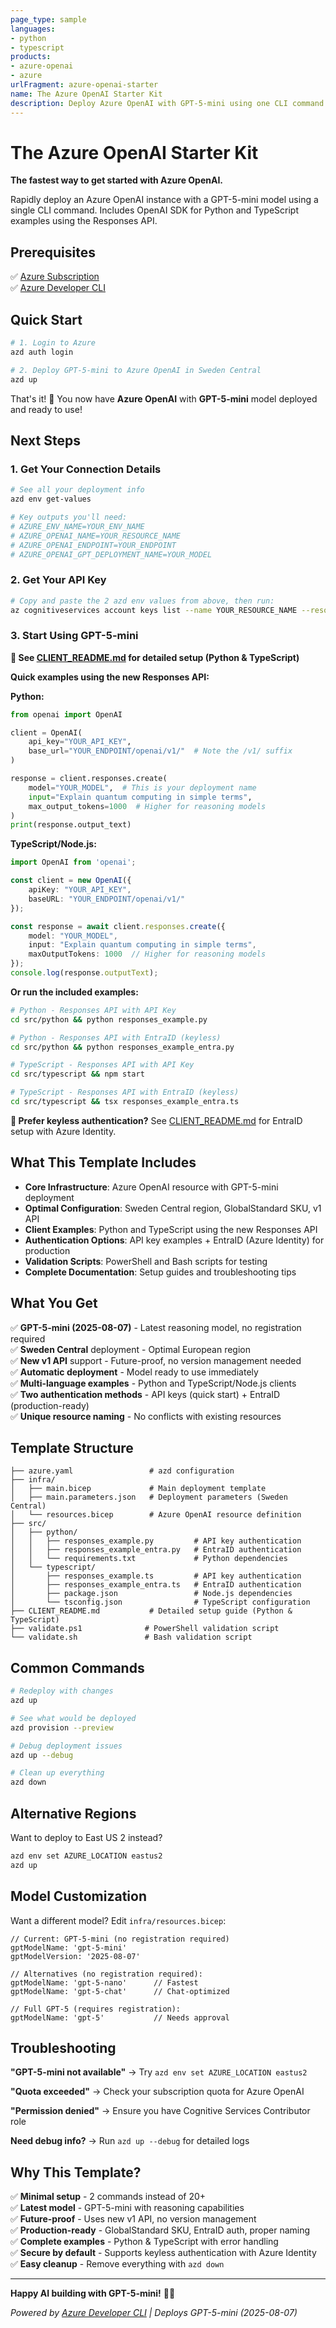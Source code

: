 ```yaml
---
page_type: sample
languages:
- python
- typescript
products:
- azure-openai
- azure
urlFragment: azure-openai-starter
name: The Azure OpenAI Starter Kit
description: Deploy Azure OpenAI with GPT-5-mini using one CLI command. Includes OpenAI SDK for Python and TypeScript examples using the Responses API.
---
```


# The Azure OpenAI Starter Kit

**The fastest way to get started with Azure OpenAI.** 

Rapidly deploy an Azure OpenAI instance with a GPT-5-mini model using a single CLI command. Includes OpenAI SDK for Python and TypeScript examples using the  Responses API. 

## Prerequisites
✅ [Azure Subscription](https://azure.microsoft.com/en-us/pricing/purchase-options/azure-account)  
✅ [Azure Developer CLI](https://learn.microsoft.com/en-us/azure/developer/azure-developer-cli/install-azd)

## Quick Start

```bash
# 1. Login to Azure
azd auth login

# 2. Deploy GPT-5-mini to Azure OpenAI in Sweden Central 
azd up
```
That's it! 🚀 You now have **Azure OpenAI** with **GPT-5-mini** model deployed and ready to use!

## Next Steps

### 1. Get Your Connection Details
```bash
# See all your deployment info
azd env get-values

# Key outputs you'll need:
# AZURE_ENV_NAME=YOUR_ENV_NAME
# AZURE_OPENAI_NAME=YOUR_RESOURCE_NAME
# AZURE_OPENAI_ENDPOINT=YOUR_ENDPOINT
# AZURE_OPENAI_GPT_DEPLOYMENT_NAME=YOUR_MODEL
```

### 2. Get Your API Key
```bash
# Copy and paste the 2 azd env values from above, then run:
az cognitiveservices account keys list --name YOUR_RESOURCE_NAME --resource-group rg-YOUR_ENV_NAME
```

### 3. Start Using GPT-5-mini

**📖 See [CLIENT_README.md](CLIENT_README.md) for detailed setup (Python & TypeScript)**

**Quick examples using the new Responses API:**

**Python:**
```python
from openai import OpenAI

client = OpenAI(
    api_key="YOUR_API_KEY", 
    base_url="YOUR_ENDPOINT/openai/v1/"  # Note the /v1/ suffix
)

response = client.responses.create(
    model="YOUR_MODEL",  # This is your deployment name
    input="Explain quantum computing in simple terms",
    max_output_tokens=1000  # Higher for reasoning models
)
print(response.output_text)
```

**TypeScript/Node.js:**
```typescript
import OpenAI from 'openai';

const client = new OpenAI({
    apiKey: "YOUR_API_KEY",
    baseURL: "YOUR_ENDPOINT/openai/v1/"
});

const response = await client.responses.create({
    model: "YOUR_MODEL",
    input: "Explain quantum computing in simple terms",
    maxOutputTokens: 1000  // Higher for reasoning models
});
console.log(response.outputText);
```

**Or run the included examples:**
```bash
# Python - Responses API with API Key
cd src/python && python responses_example.py

# Python - Responses API with EntraID (keyless)
cd src/python && python responses_example_entra.py

# TypeScript - Responses API with API Key
cd src/typescript && npm start

# TypeScript - Responses API with EntraID (keyless)
cd src/typescript && tsx responses_example_entra.ts
```

**🔐 Prefer keyless authentication?** See [CLIENT_README.md](CLIENT_README.md) for EntraID setup with Azure Identity.

## What This Template Includes

- **Core Infrastructure**: Azure OpenAI resource with GPT-5-mini deployment
- **Optimal Configuration**: Sweden Central region, GlobalStandard SKU, v1 API
- **Client Examples**: Python and TypeScript using the new Responses API
- **Authentication Options**: API key examples + EntraID (Azure Identity) for production
- **Validation Scripts**: PowerShell and Bash scripts for testing
- **Complete Documentation**: Setup guides and troubleshooting tips

## What You Get

✅ **GPT-5-mini (2025-08-07)** - Latest reasoning model, no registration required  
✅ **Sweden Central** deployment - Optimal European region   
✅ **New v1 API** support - Future-proof, no version management needed  
✅ **Automatic deployment** - Model ready to use immediately  
✅ **Multi-language examples** - Python and TypeScript/Node.js clients  
✅ **Two authentication methods** - API keys (quick start) + EntraID (production-ready)  
✅ **Unique resource naming** - No conflicts with existing resources  


## Template Structure

```
├── azure.yaml                 # azd configuration
├── infra/
│   ├── main.bicep             # Main deployment template
│   ├── main.parameters.json   # Deployment parameters (Sweden Central)
│   └── resources.bicep        # Azure OpenAI resource definition
├── src/
│   ├── python/
│   │   ├── responses_example.py         # API key authentication
│   │   ├── responses_example_entra.py   # EntraID authentication
│   │   └── requirements.txt             # Python dependencies
│   └── typescript/
│       ├── responses_example.ts         # API key authentication
│       ├── responses_example_entra.ts   # EntraID authentication
│       ├── package.json                 # Node.js dependencies
│       └── tsconfig.json                # TypeScript configuration
├── CLIENT_README.md           # Detailed setup guide (Python & TypeScript)
├── validate.ps1              # PowerShell validation script
└── validate.sh               # Bash validation script
```

## Common Commands

```bash
# Redeploy with changes
azd up

# See what would be deployed
azd provision --preview  

# Debug deployment issues
azd up --debug

# Clean up everything  
azd down
```

## Alternative Regions

Want to deploy to East US 2 instead?
```bash
azd env set AZURE_LOCATION eastus2
azd up
```

## Model Customization

Want a different model? Edit `infra/resources.bicep`:

```bicep
// Current: GPT-5-mini (no registration required)
gptModelName: 'gpt-5-mini'
gptModelVersion: '2025-08-07'

// Alternatives (no registration required):
gptModelName: 'gpt-5-nano'      // Fastest
gptModelName: 'gpt-5-chat'      // Chat-optimized

// Full GPT-5 (requires registration):
gptModelName: 'gpt-5'           // Needs approval
```

## Troubleshooting

**"GPT-5-mini not available"** → Try `azd env set AZURE_LOCATION eastus2`

**"Quota exceeded"** → Check your subscription quota for Azure OpenAI

**"Permission denied"** → Ensure you have Cognitive Services Contributor role

**Need debug info?** → Run `azd up --debug` for detailed logs

## Why This Template?

✅ **Minimal setup** - 2 commands instead of 20+  
✅ **Latest model** - GPT-5-mini with reasoning capabilities  
✅ **Future-proof** - Uses new v1 API, no version management  
✅ **Production-ready** - GlobalStandard SKU, EntraID auth, proper naming  
✅ **Complete examples** - Python & TypeScript with error handling  
✅ **Secure by default** - Supports keyless authentication with Azure Identity  
✅ **Easy cleanup** - Remove everything with `azd down`  

---

**Happy AI building with GPT-5-mini!** 🤖✨

*Powered by [Azure Developer CLI](https://aka.ms/azd) | Deploys GPT-5-mini (2025-08-07)*
